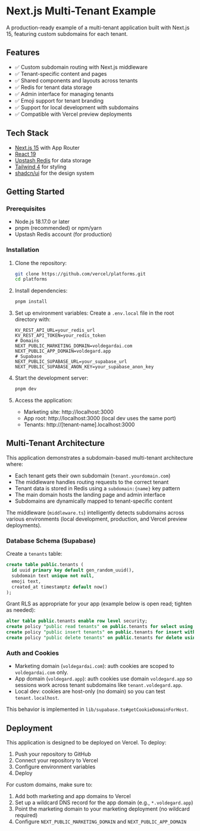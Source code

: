 # Next.js Multi-Tenant Example

A production-ready example of a multi-tenant application built with Next.js 15, featuring custom subdomains for each tenant.

## Features

- ✅ Custom subdomain routing with Next.js middleware
- ✅ Tenant-specific content and pages
- ✅ Shared components and layouts across tenants
- ✅ Redis for tenant data storage
- ✅ Admin interface for managing tenants
- ✅ Emoji support for tenant branding
- ✅ Support for local development with subdomains
- ✅ Compatible with Vercel preview deployments

## Tech Stack

- [Next.js 15](https://nextjs.org/) with App Router
- [React 19](https://react.dev/)
- [Upstash Redis](https://upstash.com/) for data storage
- [Tailwind 4](https://tailwindcss.com/) for styling
- [shadcn/ui](https://ui.shadcn.com/) for the design system

## Getting Started

### Prerequisites

- Node.js 18.17.0 or later
- pnpm (recommended) or npm/yarn
- Upstash Redis account (for production)

### Installation

1. Clone the repository:

   ```bash
   git clone https://github.com/vercel/platforms.git
   cd platforms
   ```

2. Install dependencies:

   ```bash
   pnpm install
   ```

3. Set up environment variables:
   Create a `.env.local` file in the root directory with:

   ```
   KV_REST_API_URL=your_redis_url
   KV_REST_API_TOKEN=your_redis_token
   # Domains
   NEXT_PUBLIC_MARKETING_DOMAIN=voldegardai.com
   NEXT_PUBLIC_APP_DOMAIN=voldegard.app
   # Supabase
   NEXT_PUBLIC_SUPABASE_URL=your_supabase_url
   NEXT_PUBLIC_SUPABASE_ANON_KEY=your_supabase_anon_key
   ```

4. Start the development server:

   ```bash
   pnpm dev
   ```

5. Access the application:
   - Marketing site: http://localhost:3000
   - App root: http://localhost:3000 (local dev uses the same port)
   - Tenants: http://[tenant-name].localhost:3000

## Multi-Tenant Architecture

This application demonstrates a subdomain-based multi-tenant architecture where:

- Each tenant gets their own subdomain (`tenant.yourdomain.com`)
- The middleware handles routing requests to the correct tenant
- Tenant data is stored in Redis using a `subdomain:{name}` key pattern
- The main domain hosts the landing page and admin interface
- Subdomains are dynamically mapped to tenant-specific content

The middleware (`middleware.ts`) intelligently detects subdomains across various environments (local development, production, and Vercel preview deployments).

### Database Schema (Supabase)

Create a `tenants` table:

```sql
create table public.tenants (
  id uuid primary key default gen_random_uuid(),
  subdomain text unique not null,
  emoji text,
  created_at timestamptz default now()
);
```

Grant RLS as appropriate for your app (example below is open read; tighten as needed):

```sql
alter table public.tenants enable row level security;
create policy "public read tenants" on public.tenants for select using (true);
create policy "public insert tenants" on public.tenants for insert with check (true);
create policy "public delete tenants" on public.tenants for delete using (true);
```

### Auth and Cookies

- Marketing domain (`voldegardai.com`): auth cookies are scoped to `voldegardai.com` only.
- App domain (`voldegard.app`): auth cookies use domain `voldegard.app` so sessions work across tenant subdomains like `tenant.voldegard.app`.
- Local dev: cookies are host-only (no domain) so you can test `tenant.localhost`.

This behavior is implemented in `lib/supabase.ts#getCookieDomainForHost`.

## Deployment

This application is designed to be deployed on Vercel. To deploy:

1. Push your repository to GitHub
2. Connect your repository to Vercel
3. Configure environment variables
4. Deploy

For custom domains, make sure to:

1. Add both marketing and app domains to Vercel
2. Set up a wildcard DNS record for the app domain (e.g., `*.voldegard.app`)
3. Point the marketing domain to your marketing deployment (no wildcard required)
4. Configure `NEXT_PUBLIC_MARKETING_DOMAIN` and `NEXT_PUBLIC_APP_DOMAIN`
